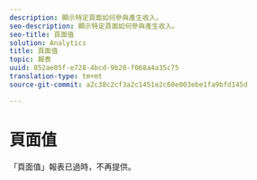 ```yaml
---
description: 顯示特定頁面如何參與產生收入。
seo-description: 顯示特定頁面如何參與產生收入。
seo-title: 頁面值
solution: Analytics
title: 頁面值
topic: 報表
uuid: 852ae05f-e728-4bcd-9b28-f068a4a35c75
translation-type: tm+mt
source-git-commit: a2c38c2cf3a2c1451e2c60e003ebe1fa9bfd145d

---
```



# 頁面值

「頁面值」報表已過時，不再提供。

